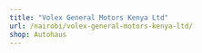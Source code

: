 ```yaml
---
title: "Volex General Motors Kenya Ltd"
url: /nairobi/volex-general-motors-kenya-ltd/
shop: Autohaus
---
```

